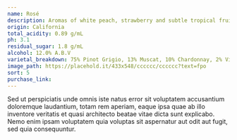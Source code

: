 ```yaml
---
name: Rosé
description: Aromas of white peach, strawberry and subtle tropical fruit overlaying accents of crisp grapefruit and red apple.
origin: California
total_acidity: 0.89 g/mL
ph: 3.1
residual_sugar: 1.8 g/mL
alcohol: 12.0% A.B.V
varietal_breakdown: 75% Pinot Grigio, 13% Muscat, 10% Chardonnay, 2% Viognier
image_path: https://placehold.it/433x548/cccccc/cccccc?text=fpo
sort: 5
purchase_link:
---
```


Sed ut perspiciatis unde omnis iste natus error sit voluptatem accusantium doloremque laudantium, totam rem aperiam, eaque ipsa quae ab illo inventore veritatis et quasi architecto beatae vitae dicta sunt explicabo. Nemo enim ipsam voluptatem quia voluptas sit aspernatur aut odit aut fugit, sed quia consequuntur.